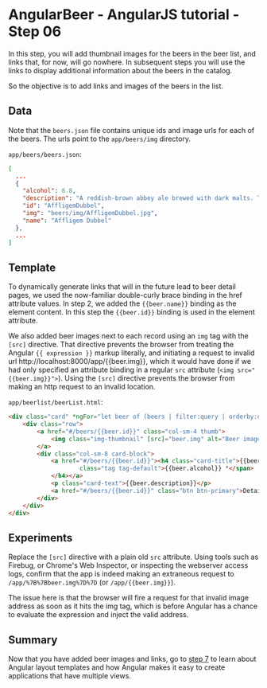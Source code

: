 # AngularBeer - AngularJS tutorial - Step 06 #

In this step, you will add thumbnail images for the beers in the beer list, and links that, for now, will go nowhere. In subsequent steps you will use the links to display additional information about the beers in the catalog.

So the objective is to add links and images of the beers in the list.

## Data ##

Note that the `beers.json` file contains unique ids and image urls for each of the beers. The urls point to the `app/beers/img` directory.

`app/beers/beers.json`:

```json
[
  ...
  {
    "alcohol": 6.8,
    "description": "A reddish-brown abbey ale brewed with dark malts. The secondary fermentation gives a fruity aroma and a unique spicy character with a distinctive aftertaste. Secondary fermentation in the bottle.",
    "id": "AffligemDubbel",
    "img": "beers/img/AffligemDubbel.jpg",
    "name": "Affligem Dubbel"
  },
  ...
]
```


## Template ##

To dynamically generate links that will in the future lead to beer detail pages, we used the now-familiar double-curly brace binding in the href attribute values. In step 2, we added the `{{beer.name}}` binding as the element content. In this step the `{{beer.id}}` binding is used in the element attribute.

We also added beer images next to each record using an `img` tag with the `[src]` directive. That directive prevents the browser from treating the Angular `{{ expression }}` markup literally, and initiating a request to invalid url http://localhost:8000/app/{{beer.img}}, which it would have done if we had only specified an attribute binding in a regular `src` attribute (`<img src="{{beer.img}}">`). Using the `[src]` directive prevents the browser from making an http request to an invalid location.

`app/beerlist/beerList.html`:

```html
<div class="card" *ngFor="let beer of (beers | filter:query | orderby:orderProp)">
    <div class="row">
        <a href="#/beers/{{beer.id}}" class="col-sm-4 thumb">
            <img class="img-thumbnail" [src]="beer.img" alt="Beer image"/>
        </a>
        <div class="col-sm-8 card-block">
            <a href="#/beers/{{beer.id}}"><h4 class="card-title">{{beer.name}} <span
                    class="tag tag-default">{{beer.alcohol}} °</span>
            </h4></a>
            <p class="card-text">{{beer.description}}</p>
            <a href="#/beers/{{beer.id}}" class="btn btn-primary">Detail</a>
        </div>
    </div>
</div>
```

## Experiments ##

Replace the `[src]` directive with a plain old `src` attribute. Using tools such as Firebug, or Chrome's Web Inspector, or inspecting the webserver access logs, confirm that the app is indeed making an extraneous request to `/app/%7B%7Bbeer.img%7D%7D` (or `/app/{{beer.img}}`).

The issue here is that the browser will fire a request for that invalid image address as soon as it hits the img tag, which is before Angular has a chance to evaluate the expression and inject the valid address.

## Summary ##

Now that you have added beer images and links, go to [step 7](../step-07) to learn about Angular layout templates and how Angular makes it easy to create applications that have multiple views.